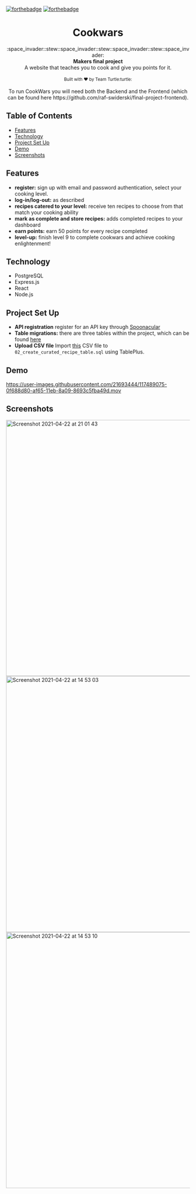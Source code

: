 [![forthebadge](https://forthebadge.com/images/badges/built-with-love.svg)](https://forthebadge.com)  [![forthebadge](https://forthebadge.com/images/badges/certified-snoop-lion.svg)](https://forthebadge.com)

<h1 align="center">Cookwars</h1>

<div align="center">
  :space_invader::stew::space_invader::stew::space_invader::stew::space_invader:
</div>
<div align="center">
  <strong>Makers final project</strong>
</div>
<div align="center">
  A website that teaches you to cook and give you points for it. 
</div>

<br />

<div align="center">
  <sub>Built with ❤︎ by Team Turtle:turtle:
  </a>
</div>
<br />
<div align="center">
  To run CookWars you will need both the Backend and the Frontend (which can be found here https://github.com/raf-swiderski/final-project-frontend).
</div>


## Table of Contents
- [Features](#features)
- [Technology](#technology)
- [Project Set Up](#project-set-up)
- [Demo](#demo)
- [Screenshots](#screenshots)


## Features
- __register:__ sign up with email and password authentication, select your cooking level. 
- __log-in/log-out:__ as described
- __recipes catered to your level:__ receive ten recipes to choose from that match your cooking ability
- __mark as complete and store recipes:__ adds completed recipes to your dashboard
- __earn points:__ earn 50 points for every recipe completed
- __level-up:__ finish level 9 to complete cookwars and achieve cooking enlightenment! 

## Technology
* PostgreSQL
* Express.js
* React
* Node.js

## Project Set Up

- __API registration__ register for an API key through [Spoonacular](https://spoonacular.com/)
- __Table migrations:__ there are three tables within the project,  which can be found [here](https://github.com/joneslee111/final-project-backend/tree/main/db/migrations)
- __Upload CSV file__ Import [this](https://github.com/joneslee111/final-project-backend/blob/main/Recipe%20sorting%20-%20Dishes.csv) CSV file to `02_create_curated_recipe_table.sql` using TablePlus.

## Demo

https://user-images.githubusercontent.com/21693444/117489075-0f688d80-af65-11eb-8a09-8693c5fba49d.mov


## Screenshots

<img width="700" alt="Screenshot 2021-04-22 at 21 01 43" src="https://user-images.githubusercontent.com/21693444/117489381-76864200-af65-11eb-8f69-437f015c7c08.png">

<img width="700" alt="Screenshot 2021-04-22 at 14 53 03" src="https://user-images.githubusercontent.com/76783075/115728603-88b88b80-a37c-11eb-9f2a-ad05f237935f.png">

<img width="700" alt="Screenshot 2021-04-22 at 14 53 10" src="https://user-images.githubusercontent.com/76783075/115728659-95d57a80-a37c-11eb-9a30-14ac60132382.png">
